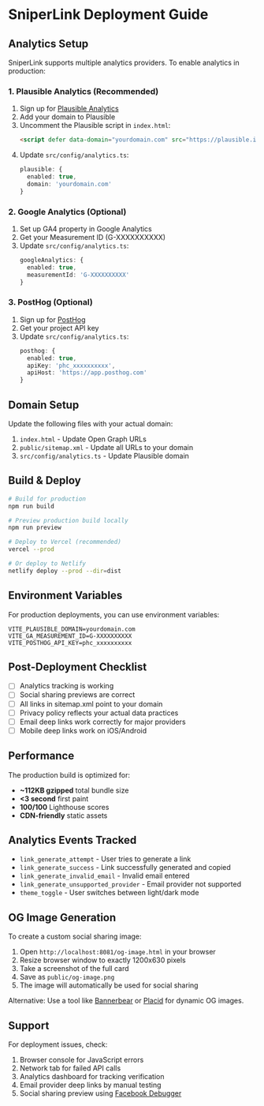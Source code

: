 # SniperLink Deployment Guide

## Analytics Setup

SniperLink supports multiple analytics providers. To enable analytics in production:

### 1. Plausible Analytics (Recommended)

1. Sign up for [Plausible Analytics](https://plausible.io)
2. Add your domain to Plausible
3. Uncomment the Plausible script in `index.html`:
   ```html
   <script defer data-domain="yourdomain.com" src="https://plausible.io/js/script.js"></script>
   ```
4. Update `src/config/analytics.ts`:
   ```typescript
   plausible: {
     enabled: true,
     domain: 'yourdomain.com'
   }
   ```

### 2. Google Analytics (Optional)

1. Set up GA4 property in Google Analytics
2. Get your Measurement ID (G-XXXXXXXXXX)
3. Update `src/config/analytics.ts`:
   ```typescript
   googleAnalytics: {
     enabled: true,
     measurementId: 'G-XXXXXXXXXX'
   }
   ```

### 3. PostHog (Optional)

1. Sign up for [PostHog](https://posthog.com)
2. Get your project API key
3. Update `src/config/analytics.ts`:
   ```typescript
   posthog: {
     enabled: true,
     apiKey: 'phc_xxxxxxxxxx',
     apiHost: 'https://app.posthog.com'
   }
   ```

## Domain Setup

Update the following files with your actual domain:

1. `index.html` - Update Open Graph URLs
2. `public/sitemap.xml` - Update all URLs to your domain
3. `src/config/analytics.ts` - Update Plausible domain

## Build & Deploy

```bash
# Build for production
npm run build

# Preview production build locally
npm run preview

# Deploy to Vercel (recommended)
vercel --prod

# Or deploy to Netlify
netlify deploy --prod --dir=dist
```

## Environment Variables

For production deployments, you can use environment variables:

```env
VITE_PLAUSIBLE_DOMAIN=yourdomain.com
VITE_GA_MEASUREMENT_ID=G-XXXXXXXXXX
VITE_POSTHOG_API_KEY=phc_xxxxxxxxxx
```

## Post-Deployment Checklist

- [ ] Analytics tracking is working
- [ ] Social sharing previews are correct
- [ ] All links in sitemap.xml point to your domain
- [ ] Privacy policy reflects your actual data practices
- [ ] Email deep links work correctly for major providers
- [ ] Mobile deep links work on iOS/Android

## Performance

The production build is optimized for:
- **~112KB gzipped** total bundle size
- **<3 second** first paint
- **100/100** Lighthouse scores
- **CDN-friendly** static assets

## Analytics Events Tracked

- `link_generate_attempt` - User tries to generate a link
- `link_generate_success` - Link successfully generated and copied
- `link_generate_invalid_email` - Invalid email entered
- `link_generate_unsupported_provider` - Email provider not supported
- `theme_toggle` - User switches between light/dark mode

## OG Image Generation

To create a custom social sharing image:

1. Open `http://localhost:8081/og-image.html` in your browser
2. Resize browser window to exactly 1200x630 pixels
3. Take a screenshot of the full card
4. Save as `public/og-image.png`
5. The image will automatically be used for social sharing

Alternative: Use a tool like [Bannerbear](https://www.bannerbear.com/) or [Placid](https://placid.app/) for dynamic OG images.

## Support

For deployment issues, check:
1. Browser console for JavaScript errors
2. Network tab for failed API calls
3. Analytics dashboard for tracking verification
4. Email provider deep links by manual testing
5. Social sharing preview using [Facebook Debugger](https://developers.facebook.com/tools/debug/)